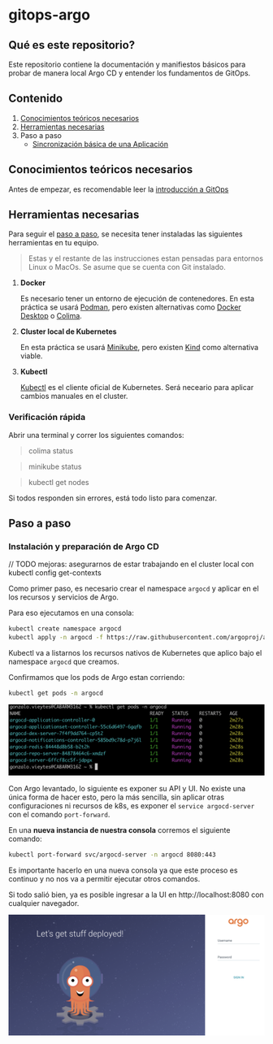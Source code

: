 # gitops-argo

## Qué es este repositorio?

Este repositorio contiene la documentación y manifiestos básicos para probar de manera local Argo CD y entender los fundamentos de GitOps.

## Contenido

1. [Conocimientos teóricos necesarios](#conocimientos-teóricos-necesarios)
2. [Herramientas necesarias](#herramientas-necesarias)
3. Paso a paso 
   - [Sincronización básica de una Aplicación](#sincronización-básica-de-una-aplicación)

## Conocimientos teóricos necesarios

Antes de empezar, es recomendable leer la [introducción a GitOps](/docs/gitops.md)

## Herramientas necesarias

Para seguir el [paso a paso](#paso-a-paso), se necesita tener instaladas las siguientes herramientas en tu equipo.

> Estas y el restante de las instrucciones estan pensadas para entornos Linux o MacOs. Se asume que se cuenta con Git instalado.

1. **Docker**

    Es necesario tener un entorno de ejecución de contenedores.
    En esta práctica se usará [Podman](https://podman.io/), pero existen alternativas como [Docker Desktop](https://docs.docker.com/desktop/) o [Colima](https://github.com/abiosoft/colima).

2. **Cluster local de Kubernetes**

    En esta práctica se usará [Minikube](https://minikube.sigs.k8s.io/docs/), pero existen [Kind](https://kind.sigs.k8s.io/) como alternativa viable.

3. **Kubectl**

    [Kubectl](https://kubernetes.io/docs/tasks/tools/#kubectl) es el cliente oficial de Kubernetes. Será neceario para aplicar cambios manuales en el cluster.

### Verificación rápida

Abrir una terminal y correr los siguientes comandos:

> colima status

> minikube status

> kubectl get nodes

Si todos responden sin errores, está todo listo para comenzar.
    
## Paso a paso

### Instalación y preparación de Argo CD

// TODO mejoras: asegurarnos de estar trabajando en el cluster local con kubectl config get-contexts

Como primer paso, es necesario crear el namespace `argocd` y aplicar en el los recursos y servicios de Argo.

Para eso ejecutamos en una consola:

```bash
kubectl create namespace argocd
kubectl apply -n argocd -f https://raw.githubusercontent.com/argoproj/argo-cd/stable/manifests/install.yaml
```

Kubectl va a listarnos los recursos nativos de Kubernetes que aplico bajo el namespace `argocd` que creamos.

Confirmamos que los pods de Argo estan corriendo:

```bash
kubectl get pods -n argocd 
```
![argo-cd-pods](./docs/images/argo-pods.png)

Con Argo levantado, lo siguiente es exponer su API y UI. No existe una única forma de hacer esto, pero la más sencilla, sin aplicar otras configuraciones ni recursos de k8s, es exponer el `service argocd-server` con el comando `port-forward`.

En una **nueva instancia de nuestra consola** corremos el siguiente comando:

```bash
kubectl port-forward svc/argocd-server -n argocd 8080:443
```

Es importante hacerlo en una nueva consola ya que este proceso es continuo y no nos va a permitir ejecutar otros comandos.

Si todo salió bien, ya es posible ingresar a la UI en http://localhost:8080 con cualquier navegador.

![argo-login](./docs/images/argo-login.png)